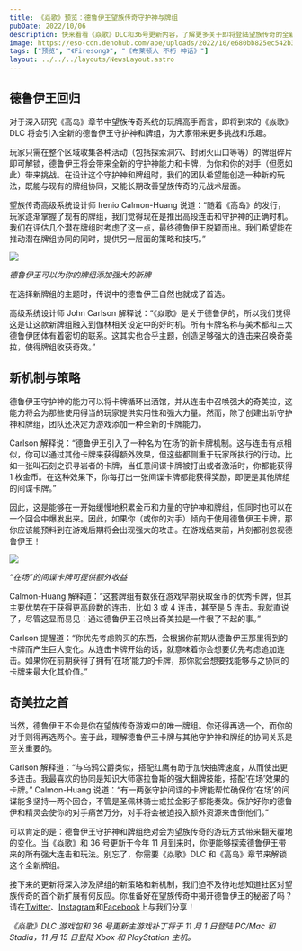 ```yaml
---
title: 《焱歌》预览：德鲁伊王望族传奇守护神与牌组
pubDate: 2022/10/06
description: 快来看看《焱歌》DLC和36号更新内容，了解更多关于即将登陆望族传奇的全新守护神和牌组。
image: https://eso-cdn.denohub.com/ape/uploads/2022/10/e680bb825ec542b35e3b363614e748c7.jpg
tags: ["预览", "《Firesong》", "《布莱顿人 不朽 神话》"]
layout: ../../../layouts/NewsLayout.astro
---
```


## 德鲁伊王回归

对于深入研究《高岛》章节中望族传奇系统的玩牌高手而言，即将到来的《焱歌》DLC
将会引入全新的德鲁伊王守护神和牌组，为大家带来更多挑战和乐趣。

玩家只需在整个区域收集各种活动（包括探索洞穴、封闭火山口等等）的牌组碎片即可解锁，德鲁伊王将会带来全新的守护神能力和卡牌，为你和你的对手（但愿如此）带来挑战。在设计这个守护神和牌组时，我们的团队希望能创造一种新的玩法，既能与现有的牌组协同，又能长期改善望族传奇的元战术层面。

望族传奇高级系统设计师 Irenio Calmon-Huang
说道：“随着《高岛》的发行，玩家逐渐掌握了现有的牌组，我们觉得现在是推出高段连击和守护神的正确时机。我们在评估几个潜在牌组时考虑了这一点，最终德鲁伊王脱颖而出。我们希望能在推动潜在牌组协同的同时，提供另一层面的策略和技巧。”

![](https://eso-cdn.denohub.com/ape/uploads/2022/10/0a91bd363912f56758b0a5ba0aa6f9fe.jpg)

_德鲁伊王可以为你的牌组添加强大的新牌_

在选择新牌组的主题时，传说中的德鲁伊王自然也就成了首选。

高级系统设计师 John Carlson
解释说：“《焱歌》是关于德鲁伊的，所以我们觉得这是让这款新牌组融入到伽林相关设定中的好时机。所有卡牌名称与美术都和三大德鲁伊团体有着密切的联系。这其实也合乎主题，创造足够强大的连击来召唤奇美拉，使得牌组收获奇效。”

## 新机制与策略

德鲁伊王守护神的能力可以将卡牌循环出酒馆，并从连击中召唤强大的奇美拉，这能力将会为那些使用得当的玩家提供实用性和强大力量。然而，除了创建出新守护神和牌组，团队还决定为游戏添加一种全新的卡牌能力。

Carlson
解释说：“德鲁伊王引入了一种名为‘在场’的新卡牌机制。这与连击有点相似，你可以通过其他卡牌来获得额外效果，但这些都侧重于玩家所执行的行动。比如一张叫石刻之识寻岩者的卡牌，当任意间谍卡牌被打出或者激活时，你都能获得
1 枚金币。在这种效果下，你每打出一张间谍卡牌都能获得奖励，即便是其他牌组的间谍卡牌。”

因此，这是能够在一开始缓慢地积累金币和力量的守护神和牌组，但同时也可以在一个回合中爆发出来。因此，如果你（或你的对手）倾向于使用德鲁伊王卡牌，那你应该能预料到在游戏后期将会出现强大的攻击。在游戏结束前，片刻都别忽视德鲁伊王！

![](https://eso-cdn.denohub.com/ape/uploads/2022/10/0409c90af13f9e9054502d9f6eb9c0e8.jpg)

_“在场”的间谍卡牌可提供额外收益_

Calmon-Huang 解释道：“这套牌组有数张在游戏早期获取金币的优秀卡牌，但其主要优势在于获得更高段数的连击，比如 3 或 4
连击，甚至是 5 连击。我就直说了，尽管这显而易见：通过德鲁伊王召唤出奇美拉是一件很了不起的事。”

Carlson
提醒道：“你优先考虑购买的东西，会根据你前期从德鲁伊王那里得到的卡牌而产生巨大变化。从连击卡牌开始的话，就意味着你会想要优先考虑追加连击。如果你在前期获得了拥有‘在场’能力的卡牌，那你就会想要找能够与之协同的卡牌来最大化其价值。”

## 奇美拉之首

当然，德鲁伊王不会是你在望族传奇游戏中的唯一牌组。你还得再选一个，而你的对手则得再选两个。鉴于此，理解德鲁伊王卡牌与其他守护神和牌组的协同关系是至关重要的。

Carlson
解释道：“与乌鸦公爵类似，搭配红鹰有助于加快抽牌速度，从而使出更多连击。我最喜欢的协同是知识大师塞拉鲁斯的强大翻牌技能，搭配‘在场’效果的卡牌。”
Calmon-Huang
说道：“有一两张守护间谍的卡牌能帮忙确保你‘在场’的间谍能多坚持一两个回合，不管是圣佩林骑士或拉金影子都能奏效。保护好你的德鲁伊和精灵会使你的对手痛苦万分，对手将会被迫投入额外资源来击倒他们。”

可以肯定的是：德鲁伊王守护神和牌组绝对会为望族传奇的游玩方式带来翻天覆地的变化。当《焱歌》和 36 号更新于今年 11
月到来时，你便能够探索德鲁伊王带来的所有强大连击和玩法。别忘了，你需要《焱歌》DLC 和《高岛》章节来解锁这个全新牌组。

接下来的更新将深入涉及牌组的新策略和新机制，我们迫不及待地想知道社区对望族传奇的首个新扩展有何反应。你准备好在望族传奇中揭开德鲁伊王的秘密了吗？请在[Twitter](https://twitter.com/TESOnline)、[Instagram](https://www.instagram.com/elderscrollsonline/)和[Facebook](https://www.facebook.com/ElderScrollsOnline)上与我们分享！

_《焱歌》DLC 游戏包和 36 号更新主游戏补丁将于 11 月 1 日登陆 PC/Mac 和 Stadia，11 月 15 日登陆 Xbox 和 PlayStation
主机。_
